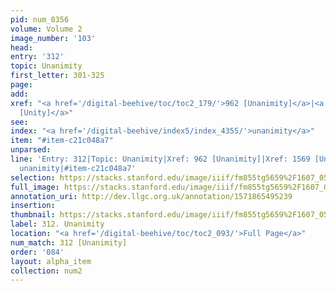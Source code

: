 ```yaml
---
pid: num_0356
volume: Volume 2
image_number: '103'
head: 
entry: '312'
topic: Unanimity
first_letter: 301-325
page: 
add: 
xref: "<a href='/digital-beehive/toc/toc2_179/'>962 [Unanimity]</a>|<a href='/digital-beehive/toc/toc2_308/'>1569
  [Unity]</a>"
see: 
index: "<a href='/digital-beehive/index5/index_4355/'>unanimity</a>"
item: "#item-c21c048a7"
unparsed: 
line: 'Entry: 312|Topic: Unanimity|Xref: 962 [Unanimity]|Xref: 1569 [Unity]|Index:
  unanimity|#item-c21c048a7'
selection: https://stacks.stanford.edu/image/iiif/fm855tg5659%2F1607_0570/331,2308,3018,829/full/0/default.jpg
full_image: https://stacks.stanford.edu/image/iiif/fm855tg5659%2F1607_0570/full/full/0/default.jpg
annotation_uri: http://dev.llgc.org.uk/annotation/1571865495239
insertion: 
thumbnail: https://stacks.stanford.edu/image/iiif/fm855tg5659%2F1607_0570/331,2308,600,180/250,/0/default.jpg
label: 312. Unanimity
location: "<a href='/digital-beehive/toc/toc2_093/'>Full Page</a>"
num_match: 312 [Unanimity]
order: '084'
layout: alpha_item
collection: num2
---
```

